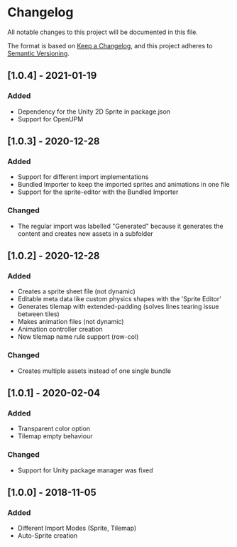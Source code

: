 # Changelog
All notable changes to this project will be documented in this file.

The format is based on [Keep a Changelog](https://keepachangelog.com/en/1.0.0/),
and this project adheres to [Semantic Versioning](https://semver.org/spec/v2.0.0.html).

## [1.0.4] - 2021-01-19
### Added
- Dependency for the Unity 2D Sprite in package.json
- Support for OpenUPM

## [1.0.3] - 2020-12-28
### Added
- Support for different import implementations
- Bundled Importer to keep the imported sprites and animations in one file
- Support for the sprite-editor with the Bundled Importer

### Changed
- The regular import was labelled "Generated" because it generates the content and creates new assets in a subfolder 

## [1.0.2] - 2020-12-28
### Added
- Creates a sprite sheet file (not dynamic)
- Editable meta data like custom physics shapes with the 'Sprite Editor'
- Generates tilemap with extended-padding (solves lines tearing issue between tiles)
- Makes animation files (not dynamic)
- Animation controller creation
- New tilemap name rule support (row-col)

### Changed
- Creates multiple assets instead of one single bundle

## [1.0.1] - 2020-02-04
### Added
- Transparent color option
- Tilemap empty behaviour

### Changed
- Support for Unity package manager was fixed

## [1.0.0] - 2018-11-05
### Added
- Different Import Modes (Sprite, Tilemap)
- Auto-Sprite creation